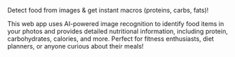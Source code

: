 Detect food from images & get instant macros (proteins, carbs, fats)!

This web app uses AI-powered image recognition to identify food items in your photos and provides detailed nutritional information, including protein, carbohydrates, calories, and more. Perfect for fitness enthusiasts, diet planners, or anyone curious about their meals!

